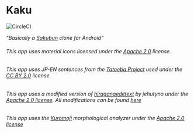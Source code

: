 # Kaku
![CircleCI](https://img.shields.io/circleci/build/github/hernikplays/kaku)

*"Basically a [Sakubun](https://sakubun.herokuapp.com) clone for Android"*

###### This app uses material icons licensed under the [Apache 2.0](https://www.apache.org/licenses/LICENSE-2.0.txt) license.
###### This app uses JP-EN sentences from the [Tatoeba Project](https://tatoeba.org) used under the [CC BY 2.0](https://creativecommons.org/licenses/by/2.0/) license.
###### This app uses a modified version of [hiraganaedittext](https://github.com/jehutyno/hiraganaedittext) by jehutyno under the [Apache 2.0 license](https://github.com/jehutyno/hiraganaedittext/blob/master/LICENSE). All modifications can be found [here](https://github.com/hernikplays/kaku/blob/main/MODIFIED)
###### This app uses the [Kuromoji](https://github.com/atilika/kuromoji) morphological analyzer under the [Apache 2.0 license](https://github.com/atilika/kuromoji/blob/master/LICENSE.md)